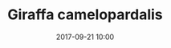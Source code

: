 ---
layout: animal
title: "Giraffa camelopardalis"
name: "Masai Giraffe"
iucn: "Vulnerable"
class: "Mammals"
date: 2017-09-21 10:00
published: true
location: Alipore Zoo, West Bengal, India
categories: animal
images: 1
thumb: 1
permalink: "/animal/:title/"
tags:
- giraffe
---